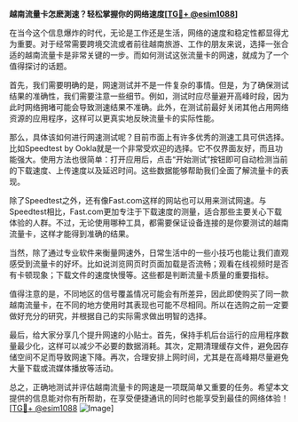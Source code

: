 **越南流量卡怎麽測速？轻松掌握你的网络速度[[TG💪+ @esim1088](https://t.me/s/esim1088)]**

在当今这个信息爆炸的时代，无论是工作还是生活，网络的速度和稳定性都显得尤为重要。对于经常需要跨境交流或者前往越南旅游、工作的朋友来说，选择一张合适的越南流量卡是非常关键的一步。而如何测试这张流量卡的网速，就成为了一个值得探讨的话题。

首先，我们需要明确的是，网速测试并不是一件复杂的事情。但是，为了确保测试结果的准确性，我们需要注意一些细节。例如，测试时应尽量避开高峰时段，因为此时网络拥堵可能会导致测速结果不准确。此外，在测试前最好关闭其他占用网络资源的应用程序，这样可以更真实地反映流量卡的实际性能。

那么，具体该如何进行网速测试呢？目前市面上有许多优秀的测速工具可供选择。比如Speedtest by Ookla就是一个非常受欢迎的选择。它不仅界面友好，而且功能强大。使用方法也很简单：打开应用后，点击“开始测试”按钮即可自动检测当前的下载速度、上传速度以及延迟时间。这些数据能够帮助我们全面了解流量卡的表现。

除了Speedtest之外，还有像Fast.com这样的网站也可以用来测试网速。与Speedtest相比，Fast.com更加专注于下载速度的测量，适合那些主要关心下载体验的人群。不过，无论使用哪种工具，都需要保证设备连接的是你要测试的越南流量卡，这样才能得到准确的结果。

当然，除了通过专业软件来衡量网速外，日常生活中的一些小技巧也能让我们直观感受到流量卡的好坏。比如说浏览网页时页面加载是否流畅；观看在线视频时是否有卡顿现象；下载文件的速度快慢等。这些都是判断流量卡质量的重要指标。

值得注意的是，不同地区的信号覆盖情况可能会有所差异，因此即使购买了同一款越南流量卡，在不同的地方使用时其表现也可能不尽相同。所以在选购之前一定要做好充分的研究，并根据自己的实际需求做出明智的选择。

最后，给大家分享几个提升网速的小贴士。首先，保持手机后台运行的应用程序数量最少化，这样可以减少不必要的数据消耗。其次，定期清理缓存文件，避免因存储空间不足而导致网速下降。再次，合理安排上网时间，尤其是在高峰期尽量避免大量下载或流媒体播放等活动。

总之，正确地测试并评估越南流量卡的网速是一项既简单又重要的任务。希望本文提供的信息能对你有所帮助，在享受便捷通讯的同时也能享受到最佳的网络体验！[[TG💪+ @esim1088](https://t.me/s/esim1088) ![Image](https://i.postimg.cc/4NQfJmqS/Snipaste-2025-05-13-00-14-12.png)]
